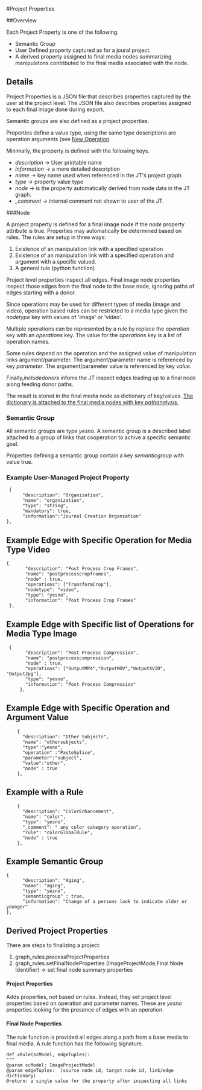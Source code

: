#Project Properties

##Overview

Each Project Property is one of the following.

* Semantic Group
* User Defined property captured as for a joural project.
* A derived property assigned to final media nodes summarizing manipulatons contributed to the final media associated with the node. 

## Details

Project Properties is a JSON file that describes properties captured by the user at the project level. The JSON file also describes properties assigned to each final image done during export.

Semantic groups are also defined as a project properties.

Properties define a value type, using the same type descriptions are operation arguments (see [New Operation](NewOperation.md).

Minimally, the property is defined with the following keys.

* *description* -> User printable name
* *information* -> a more detailed description
* *name* -> key name used when referenced in the JT's project graph.
* *type* -> property value type
* *node* -> is the property automatically derived from node data in the JT graph.
* *_comment* -> internal comment not shown to user of the JT.

###Node

A project property is defined for a final image node if the *node* property attribute is true. Properties may automatically be determined based on rules. The rules are setup in three ways:

1. Existence of an manipulation link with a specified operation
2. Existence of an manipulation link  with a specified operation and argument with a specific valued.
3. A general rule (python function)

Project level properties inspect all edges. Final image node properties inspect those edges from the final node to the base node, ignoring paths of edges starting with a donor.

Since operations may be used for different types of media (image and video), operation based rules can be restricted to a media type given the *nodetype* key with values of 'image' or 'video'.

Multiple operations can be represented by a rule by replace the *operation* key with an *operations* key. The value for the *operations* key is a list of operation names.

Some rules depend on the operation and the assigned value of manipulation links argument/parameter.   The argument/parameter name is referenced by key *parameter*. The argument/parameter value is referenced by key *value*.

Finally,*includedonors* infoms the JT inspect edges leading up to a final node along feeding donor paths.

The result is stored in the final media node as dictionary of key/values.  <u>The dictionary is attached to the final media nodes with key *pathanalysis*.</u>

### Semantic Group

All semantic groups are type *yesno*.  A semantic group is a described label attached to a group of links that cooperation to achive a specific semantic goal.

Properties defining a semantic group contain a key *semanticgroup* with value true.

### Example User-Managed Project Property

~~~
 { 
      "description": "Organization",
      "name": "organization",
      "type": "string",
      "mandatory": true,
      "information":"Journal Creation Organzation"
},
~~~

## Example Edge with Specific Operation for Media Type Video

~~~
{
       "description": "Post Process Crop Frames",
       "name": "postprocesscropframes",
       "node" : true,
       "operations": ["TransformCrop"],
       "nodetype": "video",
       "type": "yesno",
       "information": "Post Process Crop Frames"
 },
~~~



## Example Edge with Specific list of Operations for Media Type Image

~~~
 {  
       "description": "Post Process Compression",
       "name": "postprocesscompression",
       "node" : true,
       "operations": ["OutputMP4","OutputMOV","OutputXVID", "OutputJpg"],
       "type": "yesno",
       "information": "Post Process Compression"
     },
~~~



## Example Edge with Specific Operation and Argument Value

~~~
    {
      "description": "Other Subjects",
      "name": "othersubjects",
      "type":"yesno",
      "operation" :"PasteSplice",
      "parameter":"subject",
      "value":"other",
      "node" : true
    },
~~~



## Example with a Rule

~~~
    {
      "description": "ColorEnhancement",
      "name": "color",
      "type": "yesno",
      "_comment": " any color category operation",
      "rule": "colorGlobalRule",
      "node" : true
    },
~~~

## Example Semantic Group

~~~
{
      "description": "Aging",
      "name": "aging",
      "type": "yesno",
      "semanticgroup" : true,
      "information": "Change of a persons look to indicate older or younger"
},
~~~



## Derived Project Properties

There are steps to finalizing a project:

1. graph_rules.processProjectProperties
2. graph_rules.setFinalNodeProperties (ImageProjectMode,Final Node Identifier) -> set final node summary properties

#### Project Properties

Adds properties, not based on rules.  Instead, they set project level properties based on operation and parameter names.  These are *yesno* properties looking for the presence of edges with an operation.

#### Final Node Properties

The rule function is provided all edges along a path from a base media to final media.  A rule function has the following signature.

~~~
def xRule(scModel, edgeTuples):
"""
@param scModel: ImageProjectModel
@param edgeTuples:  (source node id, target node id, link/edge dictionary)
@return: a single value for the property after inspecting all links

~~~





